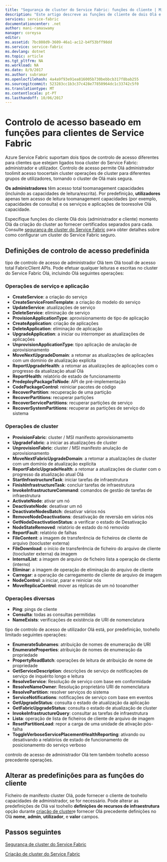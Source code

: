 ```yaml
---
title: "Segurança de cluster do Service Fabric: funções do cliente | Microsoft Docs"
description: "Este artigo descreve as funções de cliente de dois Olá e permissões de Olá fornecidas toohello funções."
services: service-fabric
documentationcenter: .net
author: mani-ramaswamy
manager: coreysa
editor: 
ms.assetid: 7bc808d9-3609-46a1-ac12-b4f53bff98dd
ms.service: service-fabric
ms.devlang: dotnet
ms.topic: article
ms.tgt_pltfrm: NA
ms.workload: NA
ms.date: 8/9/2017
ms.author: subramar
ms.openlocfilehash: 4a4a9f93e91ea816005b730bebbcb317f8bab255
ms.sourcegitcommit: 523283cc1b3c37c428e77850964dc1c33742c5f0
ms.translationtype: MT
ms.contentlocale: pt-PT
ms.lasthandoff: 10/06/2017
---
```

# <a name="role-based-access-control-for-service-fabric-clients"></a>Controlo de acesso baseado em funções para clientes de Service Fabric
Azure Service Fabric suportam dois tipos de controlo de acesso diferentes para clientes que estejam ligados tooa cluster do Service Fabric: administrador e utilizador. Controlo de acesso permite Olá administrador toolimit acesso toocertain cluster operações de cluster para diferentes grupos de utilizadores, tornando o cluster de Olá mais segura.  

**Os administradores** têm acesso total toomanagement capacidades (incluindo as capacidades de leitura/escrita). Por predefinição, **utilizadores** apenas tem acesso de leitura toomanagement capacidades (por exemplo, capacidades de consulta) e os serviços e aplicações de tooresolve Olá capacidade.

Especifique funções do cliente Olá dois (administrador e cliente) momento Olá da criação do cluster ao fornecer certificados separados para cada. Consulte [segurança de cluster do Service Fabric](service-fabric-cluster-security.md) para obter detalhes sobre como configurar um cluster do Service Fabric seguro.

## <a name="default-access-control-settings"></a>Definições de controlo de acesso predefinida
tipo de controlo de acesso de administrador Olá tem Olá tooall de acesso total FabricClient APIs. Pode efetuar qualquer leituras e escritas no cluster do Service Fabric Olá, incluindo Olá seguintes operações:

### <a name="application-and-service-operations"></a>Operações de serviço e aplicação
* **CreateService**: a criação do serviço                             
* **CreateServiceFromTemplate**: a criação do modelo do serviço                             
* **UpdateService**: atualizações de serviço                             
* **DeleteService**: eliminação de serviço                             
* **ProvisionApplicationType**: aprovisionamento de tipo de aplicação                             
* **CreateApplication**: criação de aplicações                               
* **DeleteApplication**: eliminação de aplicação                             
* **UpgradeApplication**: a iniciar ou interromper as atualizações de aplicações                             
* **UnprovisionApplicationType**: tipo aplicação de anulação de aprovisionamento                             
* **MoveNextUpgradeDomain**: a retomar as atualizações de aplicações com um domínio de atualização explícita                             
* **ReportUpgradeHealth**: a retomar as atualizações de aplicações com o progresso da atualização atual Olá                             
* **ReportHealth**: relatório de estado de funcionamento                             
* **PredeployPackageToNode**: API de pré-implementação                            
* **CodePackageControl**: reiniciar pacotes de código                             
* **RecoverPartition**: recuperação de uma partição                             
* **RecoverPartitions**: recuperar partições                             
* **RecoverServicePartitions**: recuperar partições de serviço                             
* **RecoverSystemPartitions**: recuperar as partições de serviço do sistema                             

### <a name="cluster-operations"></a>Operações de cluster
* **ProvisionFabric**: cluster / MSI manifesto aprovisionamento                             
* **UpgradeFabric**: a iniciar as atualizações de cluster                             
* **UnprovisionFabric**: cluster / MSI manifesto anulação de aprovisionamento                         
* **MoveNextFabricUpgradeDomain**: a retomar a atualizações de cluster com um domínio de atualização explícita                             
* **ReportFabricUpgradeHealth**: a retomar a atualizações de cluster com o progresso da atualização atual Olá                             
* **StartInfrastructureTask**: iniciar tarefas de infraestrutura                             
* **FinishInfrastructureTask**: concluir tarefas de infraestrutura                             
* **InvokeInfrastructureCommand**: comandos de gestão de tarefas de infraestrutura                              
* **ActivateNode**: ativar um nó                             
* **DeactivateNode**: desativar um nó                             
* **DeactivateNodesBatch**: desativar vários nós                             
* **RemoveNodeDeactivations**: desativação de reversão em vários nós                             
* **GetNodeDeactivationStatus**: a verificar o estado de Desativação                             
* **NodeStateRemoved**: relatório de estado do nó removido                             
* **ReportFault**: relatório de falhas                             
* **FileContent**: a imagem de transferência de ficheiros de cliente de arquivo (toocluster externa)                             
* **FileDownload**: o início de transferência de ficheiro do arquivo de cliente (toocluster externa) da imagem                             
* **InternalList**: a imagem de arquivo de ficheiro lista a operação de cliente (interno)                             
* **Eliminar**: a imagem de operação de eliminação do arquivo de cliente                              
* **Carregar**: a operação de carregamento de cliente de arquivo de imagem                             
* **NodeControl**: a iniciar, parar e reiniciar nós                             
* **MoveReplicaControl**: mover as réplicas de um nó tooanother                             

### <a name="miscellaneous-operations"></a>Operações diversas
* **Ping**: pings de cliente                             
* **Consulta**: todas as consultas permitidas
* **NameExists**: verificações de existência de URI de nomenclatura                             

tipo de controlo de acesso de utilizador Olá está, por predefinição, toohello limitado seguintes operações: 

* **EnumerateSubnames**: atribuição de nomes de enumeração de URI                             
* **EnumerateProperties**: atribuição de nomes de enumeração da propriedade                             
* **PropertyReadBatch**: operações de leitura de atribuição de nome de propriedade                             
* **GetServiceDescription**: descrições de serviço de notificações de serviço de inquérito longo e leitura                             
* **ResolveService**: Resolução de serviço com base em conformidade                             
* **ResolveNameOwner**: Resolução proprietário URI de nomenclatura                             
* **ResolvePartition**: resolver serviços do sistema                             
* **ServiceNotifications**: notificações de serviço com base em eventos                             
* **GetUpgradeStatus**: consulta o estado de atualização da aplicação                             
* **GetFabricUpgradeStatus**: consulta o estado de atualização de cluster                             
* **InvokeInfrastructureQuery**: consultar as tarefas de infraestrutura                             
* **Lista**: operação de lista de ficheiros de cliente de arquivo de imagem                             
* **ResetPartitionLoad**: repor a carga de uma unidade de ativação pós-falha                             
* **ToggleVerboseServicePlacementHealthReporting**: ativando ou desativando a relatórios de estado de funcionamento de posicionamento do serviço verboso                             

controlo de acesso de administrador Olá tem também toohello acesso precedente operações.

## <a name="changing-default-settings-for-client-roles"></a>Alterar as predefinições para as funções do cliente
Ficheiro de manifesto cluster Olá, pode fornecer o cliente de toohello capacidades de administrador, se for necessário. Pode alterar as predefinições de Olá vai toohello **definições de recursos de infraestrutura** opção durante [criação de cluster](service-fabric-cluster-creation-via-portal.md)e fornecer Olá precedente definições no Olá **nome**, **admin**, **utilizador**, e **valor** campos.

## <a name="next-steps"></a>Passos seguintes
[Segurança de cluster do Service Fabric](service-fabric-cluster-security.md)

[Criação de cluster do Service Fabric](service-fabric-cluster-creation-via-portal.md)

